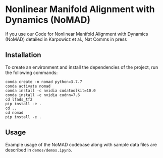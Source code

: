 # Nonlinear Manifold Alignment with Dynamics (NoMAD)
If you use our 
Code for Nonlinear Manifold Alignment with Dynamics (NoMAD) detailed in Karpowicz et al., Nat Comms in press

## Installation
To create an environment and install the dependencies of the project, run the following commands:

```
conda create -n nomad python=3.7.7
conda activate nomad 
conda install -c nvidia cudatoolkit=10.0 
conda install -c nvidia cudnn=7.6
cd lfads_tf2
pip install -e .
cd ..
cd nomad
pip install -e .
```

## Usage
Example usage of the NoMAD codebase along with sample data files are described in `demos/demos.ipynb`.